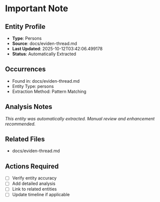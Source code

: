 # Important Note

## Entity Profile
- **Type**: Persons
- **Source**: docs/eviden-thread.md
- **Last Updated**: 2025-10-12T03:42:06.499178
- **Status**: Automatically Extracted

## Occurrences
- Found in: docs/eviden-thread.md
- Entity Type: persons
- Extraction Method: Pattern Matching

## Analysis Notes
*This entity was automatically extracted. Manual review and enhancement recommended.*

## Related Files
- docs/eviden-thread.md

## Actions Required
- [ ] Verify entity accuracy
- [ ] Add detailed analysis
- [ ] Link to related entities
- [ ] Update timeline if applicable
